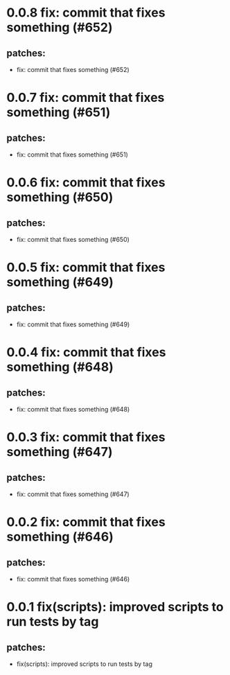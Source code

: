 # 0.0.8 fix: commit that fixes something (#652)

## patches:
* fix: commit that fixes something (#652)

# 0.0.7 fix: commit that fixes something (#651)

## patches:
* fix: commit that fixes something (#651)

# 0.0.6 fix: commit that fixes something (#650)

## patches:
* fix: commit that fixes something (#650)

# 0.0.5 fix: commit that fixes something (#649)

## patches:
* fix: commit that fixes something (#649)

# 0.0.4 fix: commit that fixes something (#648)

## patches:
* fix: commit that fixes something (#648)

# 0.0.3 fix: commit that fixes something (#647)

## patches:
* fix: commit that fixes something (#647)

# 0.0.2 fix: commit that fixes something (#646)

## patches:
* fix: commit that fixes something (#646)

# 0.0.1 fix(scripts): improved scripts to run tests by tag

## patches:
* fix(scripts): improved scripts to run tests by tag


